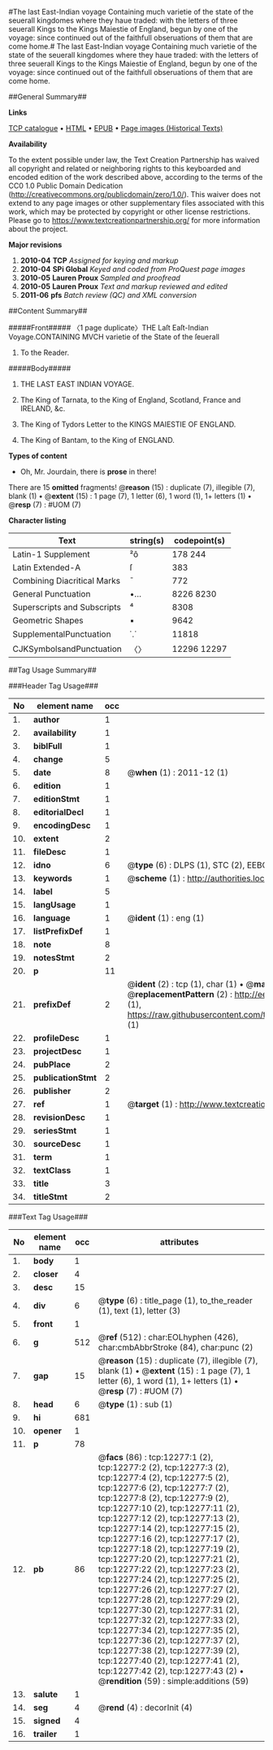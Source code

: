 #The last East-Indian voyage Containing much varietie of the state of the seuerall kingdomes where they haue traded: with the letters of three seuerall Kings to the Kings Maiestie of England, begun by one of the voyage: since continued out of the faithfull obseruations of them that are come home.#
The last East-Indian voyage Containing much varietie of the state of the seuerall kingdomes where they haue traded: with the letters of three seuerall Kings to the Kings Maiestie of England, begun by one of the voyage: since continued out of the faithfull obseruations of them that are come home.

##General Summary##

**Links**

[TCP catalogue](http://www.ota.ox.ac.uk/tcp/)  • 
[HTML](http://tei.it.ox.ac.uk/tcp/Texts-HTML/free/A69/A69259.html)  • 
[EPUB](http://tei.it.ox.ac.uk/tcp/Texts-EPUB/free/A69/A69259.epub) • 
[Page images (Historical Texts)](https://historicaltexts.jisc.ac.uk/eebo-99847251e)

**Availability**

To the extent possible under law, the Text Creation Partnership has waived all copyright and related or neighboring rights to this keyboarded and encoded edition of the work described above, according to the terms of the CC0 1.0 Public Domain Dedication (http://creativecommons.org/publicdomain/zero/1.0/). This waiver does not extend to any page images or other supplementary files associated with this work, which may be protected by copyright or other license restrictions. Please go to https://www.textcreationpartnership.org/ for more information about the project.

**Major revisions**

1. __2010-04__ __TCP__ *Assigned for keying and markup*
1. __2010-04__ __SPi Global__ *Keyed and coded from ProQuest page images*
1. __2010-05__ __Lauren Proux__ *Sampled and proofread*
1. __2010-05__ __Lauren Proux__ *Text and markup reviewed and edited*
1. __2011-06__ __pfs__ *Batch review (QC) and XML conversion*

##Content Summary##

#####Front#####
〈1 page duplicate〉THE Laſt Eaſt-Indian Voyage.CONTAINING MVCH varietie of the State of the ſeuerall 
1. To the Reader.

#####Body#####

1. THE LAST EAST INDIAN VOYAGE.

1. The King of Tarnata, to the King of England, Scotland, France and IRELAND, &c.

1. The King of Tydors Letter to the KINGS MAIESTIE OF ENGLAND.

1. The King of Bantam, to the King of ENGLAND.

**Types of content**

  * Oh, Mr. Jourdain, there is **prose** in there!

There are 15 **omitted** fragments! 
 @__reason__ (15) : duplicate (7), illegible (7), blank (1)  •  @__extent__ (15) : 1 page (7), 1 letter (6), 1 word (1), 1+ letters (1)  •  @__resp__ (7) : #UOM (7)

**Character listing**


|Text|string(s)|codepoint(s)|
|---|---|---|
|Latin-1 Supplement|²ô|178 244|
|Latin Extended-A|ſ|383|
|Combining             Diacritical Marks|̄|772|
|General Punctuation|•…|8226 8230|
|Superscripts             and Subscripts|⁴|8308|
|Geometric Shapes|▪|9642|
|SupplementalPunctuation|⸪|11818|
|CJKSymbolsandPunctuation|〈〉|12296 12297|

##Tag Usage Summary##

###Header Tag Usage###

|No|element name|occ|attributes|
|---|---|---|---|
|1.|__author__|1||
|2.|__availability__|1||
|3.|__biblFull__|1||
|4.|__change__|5||
|5.|__date__|8| @__when__ (1) : 2011-12 (1)|
|6.|__edition__|1||
|7.|__editionStmt__|1||
|8.|__editorialDecl__|1||
|9.|__encodingDesc__|1||
|10.|__extent__|2||
|11.|__fileDesc__|1||
|12.|__idno__|6| @__type__ (6) : DLPS (1), STC (2), EEBO-CITATION (1), PROQUEST (1), VID (1)|
|13.|__keywords__|1| @__scheme__ (1) : http://authorities.loc.gov/ (1)|
|14.|__label__|5||
|15.|__langUsage__|1||
|16.|__language__|1| @__ident__ (1) : eng (1)|
|17.|__listPrefixDef__|1||
|18.|__note__|8||
|19.|__notesStmt__|2||
|20.|__p__|11||
|21.|__prefixDef__|2| @__ident__ (2) : tcp (1), char (1)  •  @__matchPattern__ (2) : ([0-9\-]+):([0-9IVX]+) (1), (.+) (1)  •  @__replacementPattern__ (2) : http://eebo.chadwyck.com/downloadtiff?vid=$1&page=$2 (1), https://raw.githubusercontent.com/textcreationpartnership/Texts/master/tcpchars.xml#$1 (1)|
|22.|__profileDesc__|1||
|23.|__projectDesc__|1||
|24.|__pubPlace__|2||
|25.|__publicationStmt__|2||
|26.|__publisher__|2||
|27.|__ref__|1| @__target__ (1) : http://www.textcreationpartnership.org/docs/. (1)|
|28.|__revisionDesc__|1||
|29.|__seriesStmt__|1||
|30.|__sourceDesc__|1||
|31.|__term__|1||
|32.|__textClass__|1||
|33.|__title__|3||
|34.|__titleStmt__|2||


###Text Tag Usage###

|No|element name|occ|attributes|
|---|---|---|---|
|1.|__body__|1||
|2.|__closer__|4||
|3.|__desc__|15||
|4.|__div__|6| @__type__ (6) : title_page (1), to_the_reader (1), text (1), letter (3)|
|5.|__front__|1||
|6.|__g__|512| @__ref__ (512) : char:EOLhyphen (426), char:cmbAbbrStroke (84), char:punc (2)|
|7.|__gap__|15| @__reason__ (15) : duplicate (7), illegible (7), blank (1)  •  @__extent__ (15) : 1 page (7), 1 letter (6), 1 word (1), 1+ letters (1)  •  @__resp__ (7) : #UOM (7)|
|8.|__head__|6| @__type__ (1) : sub (1)|
|9.|__hi__|681||
|10.|__opener__|1||
|11.|__p__|78||
|12.|__pb__|86| @__facs__ (86) : tcp:12277:1 (2), tcp:12277:2 (2), tcp:12277:3 (2), tcp:12277:4 (2), tcp:12277:5 (2), tcp:12277:6 (2), tcp:12277:7 (2), tcp:12277:8 (2), tcp:12277:9 (2), tcp:12277:10 (2), tcp:12277:11 (2), tcp:12277:12 (2), tcp:12277:13 (2), tcp:12277:14 (2), tcp:12277:15 (2), tcp:12277:16 (2), tcp:12277:17 (2), tcp:12277:18 (2), tcp:12277:19 (2), tcp:12277:20 (2), tcp:12277:21 (2), tcp:12277:22 (2), tcp:12277:23 (2), tcp:12277:24 (2), tcp:12277:25 (2), tcp:12277:26 (2), tcp:12277:27 (2), tcp:12277:28 (2), tcp:12277:29 (2), tcp:12277:30 (2), tcp:12277:31 (2), tcp:12277:32 (2), tcp:12277:33 (2), tcp:12277:34 (2), tcp:12277:35 (2), tcp:12277:36 (2), tcp:12277:37 (2), tcp:12277:38 (2), tcp:12277:39 (2), tcp:12277:40 (2), tcp:12277:41 (2), tcp:12277:42 (2), tcp:12277:43 (2)  •  @__rendition__ (59) : simple:additions (59)|
|13.|__salute__|1||
|14.|__seg__|4| @__rend__ (4) : decorInit (4)|
|15.|__signed__|4||
|16.|__trailer__|1||
